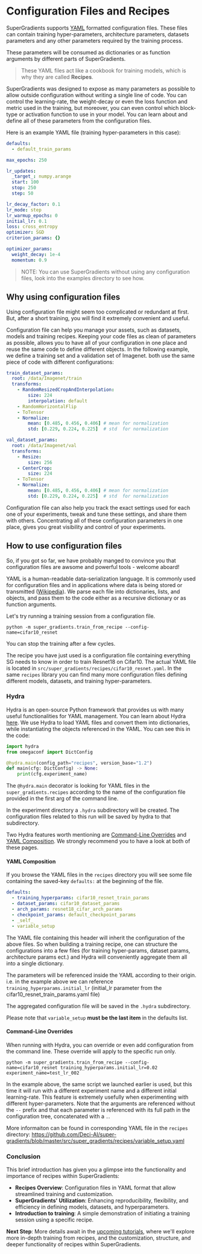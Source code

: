 # Configuration Files and Recipes
SuperGradients supports [YAML](https://en.wikipedia.org/wiki/YAML) formatted configuration files. 
These files can contain training hyper-parameters, architecture parameters, datasets parameters and any 
other parameters required by the training process.

These parameters will be consumed as dictionaries or as function arguments by different parts of SuperGradients.

> These YAML files act like a cookbook for training models, which is why they are called **Recipes**.

SuperGradients was designed to expose as many parameters as possible to allow outside configuration without writing a single line of code.
You can control the learning-rate, the weight-decay or even the loss function and metric used in the training, but moreover, you can even control 
which block-type or activation function to use in your model. You can learn about and define all of these parameters from the configuration files. 

Here is an example YAML file (training hyper-parameters in this case):
```yaml
defaults:
  - default_train_params

max_epochs: 250

lr_updates:
  _target_: numpy.arange
  start: 100
  stop: 250
  step: 50

lr_decay_factor: 0.1
lr_mode: step
lr_warmup_epochs: 0
initial_lr: 0.1
loss: cross_entropy
optimizer: SGD
criterion_params: {}

optimizer_params:
  weight_decay: 1e-4
  momentum: 0.9
```


> NOTE: You can use SuperGradients without using any configuration files, look into the examples directory to see how.

## Why using configuration files
Using configuration file might seem too complicated or redundant at first. But, after a short training, you will find it extremely convenient and useful. 

Configuration file can help you manage your assets, such as datasets, models and training recipes. Keeping your code files as clean of parameters as possible,
allows you to have all of your configuration in one place and reuse the same code to define different objects.
In the following example, we define a training set and a validation set of Imagenet. both use the same piece of code
with different configurations:
```yaml
train_dataset_params:
  root: /data/Imagenet/train
  transforms:
    - RandomResizedCropAndInterpolation:
        size: 224
        interpolation: default
    - RandomHorizontalFlip
    - ToTensor
    - Normalize:
        mean: [0.485, 0.456, 0.406] # mean for normalization
        std: [0.229, 0.224, 0.225]  # std  for normalization

val_dataset_params:
  root: /data/Imagenet/val
  transforms:
    - Resize:
        size: 256
    - CenterCrop:
        size: 224
    - ToTensor
    - Normalize:
        mean: [0.485, 0.456, 0.406] # mean for normalization
        std: [0.229, 0.224, 0.225]  # std  for normalization
```

Configuration file can also help you track the exact settings used for each one of your experiments, tweak and tune these settings, and share them with others.
Concentrating all of these configuration parameters in one place, gives you great visibility and control of your experiments. 

## How to use configuration files
So, if you got so far, we have probably manged to convince you that configuration files are awsome and powerful tools - welcome aboard!

YAML is a human-readable data-serialization language. It is commonly used for configuration files and in applications where data is being 
stored or transmitted ([Wikipedia](https://en.wikipedia.org/wiki/YAML)). 
We parse each file into dictionaries, lists, and objects, and pass them to the code either as a recursive dictionary or as function arguments. 

Let's try running a training session from a configuration file.
 
```shell
python -m super_gradients.train_from_recipe --config-name=cifar10_resnet
```
You can stop the training after a few cycles. 

The recipe you have just used is a configuration file containing everything SG needs to know in order to train
Resnet18 on Cifar10. The actual YAML file is located in `src/super_gradients/recipes/cifar10_resnet.yaml`. 
In the same `recipes` library you can find many more configuration files defining different models, datasets, 
and training hyper-parameters.


### Hydra
Hydra is an open-source Python framework that provides us with many useful functionalities for YAML management. You can learn about Hydra 
[here](https://hydra.cc/docs/intro). We use Hydra to load YAML files and convert them into dictionaries, while 
instantiating the objects referenced in the YAML.
You can see this in the code:

```python
import hydra
from omegaconf import DictConfig

@hydra.main(config_path="recipes", version_base="1.2")
def main(cfg: DictConfig) -> None:
    print(cfg.experiment_name)
```

The `@hydra.main` decorator is looking for YAML files in the `super_gradients.recipes` according to the name of the configuration file provided 
in the first arg of the command line. 

In the experiment directory a `.hydra` subdirectory will be created. The configuration files related to this run will be saved by hydra to that subdirectory.  

Two Hydra features worth mentioning are [Command-Line Overrides](https://hydra.cc/docs/advanced/override_grammar/basic/) 
and [YAML Composition](https://hydra.cc/docs/0.11/tutorial/composition/).
We strongly recommend you to have a look at both of these pages.

#### YAML Composition
If you browse the YAML files in the `recipes` directory you will see some file containing the saved-key `defaults:` at the beginning of the file.
```yaml
defaults:
  - training_hyperparams: cifar10_resnet_train_params
  - dataset_params: cifar10_dataset_params
  - arch_params: resnet18_cifar_arch_params
  - checkpoint_params: default_checkpoint_params
  - _self_
  - variable_setup

```
The YAML file containing this header will inherit the configuration of the above files. So when building a training recipe, one can structure
the configurations into a few files (for training hyper-params, dataset params, architecture params ect.) and Hydra will conveniently aggregate them all 
into a single dictionary. 

The parameters will be referenced inside the YAML according to their origin. i.e. in the example above we can reference `training_hyperparams.initial_lr` 
(initial_lr parameter from the cifar10_resnet_train_params.yaml file)

The aggregated configuration file will be saved in the `.hydra` subdirectory.

Please note that `variable_setup` **must be the last item** in the defaults list. 

#### Command-Line Overrides
When running with Hydra, you can override or even add configuration from the command line. These override will apply to the specific run only.
```shell
python -m super_gradients.train_from_recipe --config-name=cifar10_resnet training_hyperparams.initial_lr=0.02 experiment_name=test_lr_002
```
In the example above, the same script we launched earlier is used, but this time it will run with a different experiment name and a different 
initial learning-rate. This feature is extremely usefully when experimenting with different hyper-parameters.
Note that the arguments are referenced without the `--` prefix and that each parameter is referenced with its full path in the 
configuration tree, concatenated with a `.`.


More informaiton can be found in corresponding YAML file in the `recipes` directory:
https://github.com/Deci-AI/super-gradients/blob/master/src/super_gradients/recipes/variable_setup.yaml

### Conclusion
This brief introduction has given you a glimpse into the functionality and importance of recipes within SuperGradients:
- **Recipes Overview**: Configuration files in YAML format that allow streamlined training and customization.
- **SuperGradients' Utilization**: Enhancing reproducibility, flexibility, and efficiency in defining models, datasets, and hyperparameters.
- **Introduction to training**: A simple demonstration of initiating a training session using a specific recipe.

**Next Step**: More details await in the [upcoming tutorials](Recipes_Training.md), where we'll explore more in-depth training from recipes, 
and the customization, structure, and deeper functionality of recipes within SuperGradients. 
